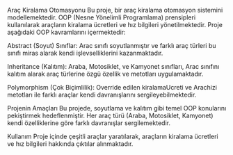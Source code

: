 Araç Kiralama Otomasyonu
Bu proje, bir araç kiralama otomasyon sistemini modellemektedir. OOP (Nesne Yönelimli Programlama) prensipleri kullanılarak araçların kiralama ücretleri ve hız bilgileri yönetilmektedir. Proje aşağıdaki OOP kavramlarını içermektedir:

Abstract (Soyut) Sınıflar: Arac sınıfı soyutlanmıştır ve farklı araç türleri bu sınıfı miras alarak kendi işlevselliklerini kazanmaktadır.

Inheritance (Kalıtım): Araba, Motosiklet, ve Kamyonet sınıfları, Arac sınıfını kalıtım alarak araç türlerine özgü özellik ve metotları uygulamaktadır.

Polymorphism (Çok Biçimlilik): Override edilen kiralamaUcreti ve Arachizi metotları ile farklı araçlar kendi davranışlarını sergileyebilmektedir.

Projenin Amaçları
Bu projede, soyutlama ve kalıtım gibi temel OOP konularını pekiştirmek hedeflenmiştir. Her araç türü (Araba, Motosiklet, Kamyonet) kendi özelliklerine göre farklı davranışlar sergilemektedir.

Kullanım
Proje içinde çeşitli araçlar yaratılarak, araçların kiralama ücretleri ve hız bilgileri hakkında çıktılar alınmaktadır.

